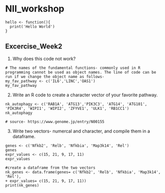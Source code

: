 # NII_workshop


```{R Basics}
hello <- function(){
  print('Hello World')
}
```

## Excercise_Week2
1. Why does this code not work?
```{R}
# The names of the fundamental functions- commonly used in R programming cannot be used as object names. The line of code can be run if we change the object name as follows-
my_fav_pathway <- c('IL6','LINC','OAS1')
my_fav_pathway
```
2.  Write an R code to create a character vector of your favorite pathway.
```{R}
nk_autophagy <- c('RAB1A', 'ATG13','PIK3C3', 'ATG14', 'ATG101', 'PIK3R4', 'WIPI1', 'WIPI2', 'ZFYVE1', 'ULK1', 'RB1CC1')
nk_autophagy

# source- https://www.genome.jp/entry/N00155
``` 
3. Write two vectors- numercal and character, and compile them in a dataframe.
```{R}
genes <- c('Nfkb2', 'Relb', 'Nfkbia', 'Map3k14', 'Rel')
genes
expr_values <- c(15, 21, 9, 17, 11)
expr_values

#create a dataframe from the two vectors
nk_genes <- data.frame(genes= c('Nfkb2', 'Relb', 'Nfkbia', 'Map3k14', 'Rel'),
+ expr_values= c(15, 21, 9, 17, 11))
print(nk_genes)
```
